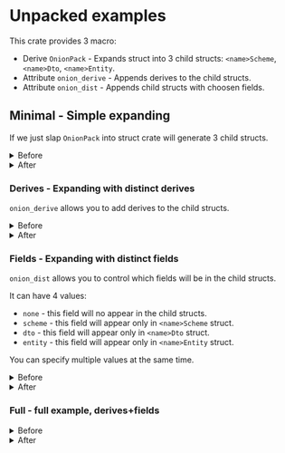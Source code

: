 # Unpacked examples

This crate provides 3 macro:
- Derive `OnionPack` - Expands struct into 3 child structs: `<name>Scheme`, `<name>Dto`, `<name>Entity`.
- Attribute `onion_derive` - Appends derives to the child structs.
- Attribute `onion_dist` - Appends child structs with choosen fields.

## Minimal - Simple expanding

If we just slap `OnionPack` into struct crate will generate 3 child structs.

<details>
<summary>Before</summary>

```rust
  #[derive(onionpack::OnionPack)]
  struct User {
    name: String,
    password_hash: String,
    hidden_value: i32,
  }
```

</details>

<details>
<summary>After</summary>

```rust
  struct User {
    name: String,
    password_hash: String,
    hidden_value: i32,
  }

  pub struct UserScheme {
    name: String,
    password_hash: String,
    hidden_value: i32,
  }

  pub struct UserDto {
    name: String,
    password_hash: String,
    hidden_value: i32,
  }

  pub struct UserEntity {
    name: String,
    password_hash: String,
    hidden_value: i32,
  }
```

</details>

### Derives - Expanding with distinct derives

`onion_derive` allows you to add derives to the child structs.

<details>
<summary>Before</summary>

```rust
  #[derive(onionpack::OnionPack)]
  #[onion_derive(
    all(Debug),         // This derives will be on top of all children structs
    dto(PartialEq, Eq), // This derives will be on top of `UserDto`
    entity(Clone)       // This derives will be on top of `UserEntity`
    // There is also `scheme(...)` variant
  )]
  struct User {
    name: String,
    password_hash: String,
    hidden_value: i32,
  }
```

</details>

<details>
<summary>After</summary>

```rust
  struct User {
    name: String,
    password_hash: String,
    hidden_value: i32,
  }

  #[derive(Debug)]                // <--- all(...) + scheme(...)
  pub struct UserScheme {
    name: String,
    password_hash: String,
    hidden_value: i32,
  }

  #[derive(Debug, PartialEq, Eq)] // <--- all(...) + dto(...)
  pub struct UserDto {
    name: String,
    password_hash: String,
    hidden_value: i32,
  }

  #[derive(Debug, Clone)]         // <--- all(...) + entity(...)
  pub struct UserEntity {
    name: String,
    password_hash: String,
    hidden_value: i32,
  }
```

</details>

### Fields - Expanding with distinct fields

`onion_dist` allows you to control which fields will be in the child structs.

It can have 4 values:
- `none` - this field will no appear in the child structs.
- `scheme` - this field will appear only in `<name>Scheme` struct.
- `dto` - this field will appear only in `<name>Dto` struct.
- `entity` - this field will appear only in `<name>Entity` struct.

You can specify multiple values at the same time.

<details>
<summary>Before</summary>

```rust
  #[derive(onionpack::OnionPack)]
  struct User {
    name: String,
    #[onion_dist(dto, entity)]
    password_hash: String,
    #[onion_dist(none)]
    hidden_value: i32,
  }
```

</details>

<details>
<summary>After</summary>

```rust
  struct User {
    name: String,
    password_hash: String,
    hidden_value: i32,
  }

  pub struct UserScheme {
    name: String,
    // no hidden_value because it have `none`
    // no password_hash because it appear only in `dto` and `entity`
  }

  pub struct UserDto {
    name: String,
    password_hash: String,
    // no hidden_value because it have `none`
  }

  pub struct UserEntity {
    name: String,
    password_hash: String,
    // no hidden_value because it have `none`
  }
```

</details>


### Full - full example, derives+fields


<details>
<summary>Before</summary>

```rust
  #[derive(onionpack::OnionPack)]
  #[onion_derive(
    all(Debug),
    dto(PartialEq, Eq),
    entity(Clone)
  )]
  struct User {
    name: String,
    #[onion_dist(dto, entity)]
    password_hash: String,
    #[onion_dist(none)]
    hidden_value: i32,
  }
```

</details>

<details>
<summary>After</summary>

```rust
  struct User {
    name: String,
    password_hash: String,
    hidden_value: i32,
  }

  #[derive(Debug)]
  pub struct UserScheme {
    name: String,
  }

  #[derive(Debug, PartialEq, Eq)]
  pub struct UserDto {
    name: String,
    password_hash: String,
  }

  #[derive(Debug, Clone)]
  pub struct UserEntity {
    name: String,
    password_hash: String,
  }
```

</details>
